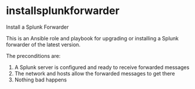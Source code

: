 # installsplunkforwarder

Install a Splunk Forwarder

This is an Ansible role and playbook for upgrading or installing a Splunk forwarder of the latest version.

The preconditions are:

1. A Splunk server is configured and ready to receive forwarded messages
2. The network and hosts allow the forwarded messages to get there
3. Nothing bad happens

